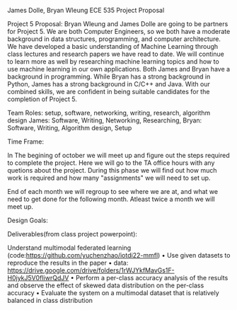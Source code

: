 James Dolle, Bryan Wleung
ECE 535
Project Proposal

Project 5 Proposal:
Bryan Wleung and James Dolle are going to be partners for Project 5. 
We are both Computer Engineers, so we both have a moderate background in data structures, programming, and computer architecture.
We have developed a basic understanding of Machine Learning through class lectures and research papers we have read to date.
We will continue to learn more as well by researching machine learning topics and how to use machine learning in our own applications. 
Both James and Bryan have a background in programming. While Bryan has a strong background in Python, James has a strong background in C/C++ and Java.
With our combined skills, we are confident in being suitable candidates for the completion of Project 5.

Team Roles:  setup, software, networking, writing, research, algorithm design
James: Software, Writing, Networking, Researching,
Bryan: Software, Writing, Algorithm design, Setup

Time Frame:

In The begining of october we will meet up and figure out the steps required to complete the project.
Here we will go to the TA office hours with any quetions about the project. During this phase we will
find out how much work is required and how many "assignments" we will need to set up.

End of each month we will regroup to see where we are at, and what we need to get done for the following month.
Atleast twice a month we will meet up.

Design Goals:

Deliverables(from class project powerpoint):

Understand multimodal federated learning (code:https://github.com/yuchenzhao/iotdi22-mmfl)
• Use given datasets to reproduce the results in the paper
• data: https://drive.google.com/drive/folders/1rWJYkfMavGs1F-H0jykJ5V0fIiwrQdJV
• Perform a per-class accuracy analysis of the results and observe the effect of skewed data distribution on the per-class accuracy
• Evaluate the system on a multimodal dataset that is relatively balanced in class distribution
